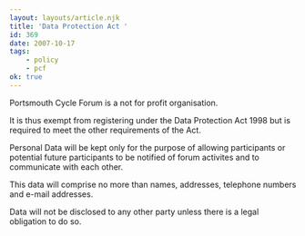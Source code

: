 ```yaml
---
layout: layouts/article.njk
title: 'Data Protection Act '
id: 369
date: 2007-10-17
tags:
    - policy
    - pcf
ok: true
---
```


Portsmouth Cycle Forum is a not for profit organisation.

It is thus exempt from registering under the Data Protection Act 1998 but is required to meet the other requirements of the Act.

Personal Data will be kept only for the purpose of allowing participants or potential future participants to be notified of forum activites and to communicate with each other.

This data will comprise no more than names, addresses, telephone numbers and e-mail addresses.

Data will not be disclosed to any other party unless there is a legal obligation to do so.
